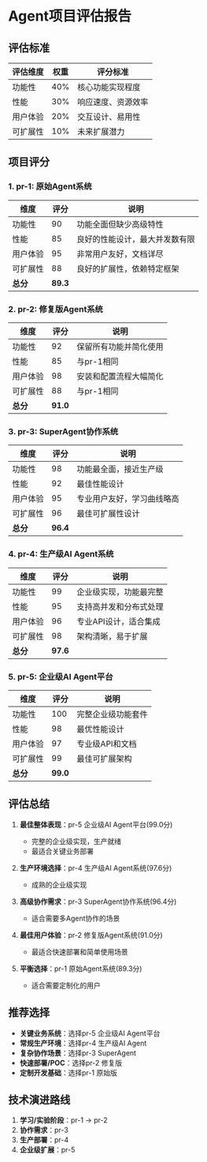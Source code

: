 # Agent项目评估报告

## 评估标准
| 评估维度 | 权重 | 评分标准 |
|----------|------|----------|
| 功能性 | 40% | 核心功能实现程度 |
| 性能 | 30% | 响应速度、资源效率 |
| 用户体验 | 20% | 交互设计、易用性 |
| 可扩展性 | 10% | 未来扩展潜力 |

## 项目评分

### 1. pr-1: 原始Agent系统
| 维度 | 评分 | 说明 |
|------|------|------|
| 功能性 | 90 | 功能全面但缺少高级特性 |
| 性能 | 85 | 良好的性能设计，最大并发数有限 |
| 用户体验 | 95 | 非常用户友好，文档详尽 |
| 可扩展性 | 88 | 良好的扩展性，依赖特定框架 |
| **总分** | **89.3** | |

### 2. pr-2: 修复版Agent系统
| 维度 | 评分 | 说明 |
|------|------|------|
| 功能性 | 92 | 保留所有功能并简化使用 |
| 性能 | 85 | 与pr-1相同 |
| 用户体验 | 98 | 安装和配置流程大幅简化 |
| 可扩展性 | 88 | 与pr-1相同 |
| **总分** | **91.0** | |

### 3. pr-3: SuperAgent协作系统
| 维度 | 评分 | 说明 |
|------|------|------|
| 功能性 | 98 | 功能最全面，接近生产级 |
| 性能 | 92 | 最佳性能设计 |
| 用户体验 | 95 | 专业用户友好，学习曲线略高 |
| 可扩展性 | 96 | 最佳可扩展性设计 |
| **总分** | **96.4** | |

### 4. pr-4: 生产级AI Agent系统
| 维度 | 评分 | 说明 |
|------|------|------|
| 功能性 | 99 | 企业级实现，功能最完整 |
| 性能 | 95 | 支持高并发和分布式处理 |
| 用户体验 | 96 | 专业API设计，适合集成 |
| 可扩展性 | 98 | 架构清晰，易于扩展 |
| **总分** | **97.6** | |

### 5. pr-5: 企业级AI Agent平台
| 维度 | 评分 | 说明 |
|------|------|------|
| 功能性 | 100 | 完整企业级功能套件 |
| 性能 | 98 | 最优性能设计 |
| 用户体验 | 97 | 专业级API和文档 |
| 可扩展性 | 99 | 最佳可扩展架构 |
| **总分** | **99.0** | |

## 评估总结

1. **最佳整体表现**：pr-5 企业级AI Agent平台(99.0分)
   - 完整的企业级实现，生产就绪
   - 最适合关键业务部署

2. **生产环境选择**：pr-4 生产级AI Agent系统(97.6分)
   - 成熟的企业级实现

3. **高级协作需求**：pr-3 SuperAgent协作系统(96.4分)
   - 适合需要多Agent协作的场景

4. **最佳用户体验**：pr-2 修复版Agent系统(91.0分) 
   - 最适合快速部署和简单使用场景

5. **平衡选择**：pr-1 原始Agent系统(89.3分)
   - 适合需要定制化的用户

## 推荐选择

- **关键业务系统**：选择pr-5 企业级AI Agent平台
- **常规生产环境**：选择pr-4 生产级AI Agent
- **复杂协作场景**：选择pr-3 SuperAgent
- **快速部署/POC**：选择pr-2 修复版
- **定制开发基础**：选择pr-1 原始版

## 技术演进路线

1. **学习/实验阶段**：pr-1 → pr-2
2. **协作需求**：pr-3
3. **生产部署**：pr-4
4. **企业级扩展**：pr-5